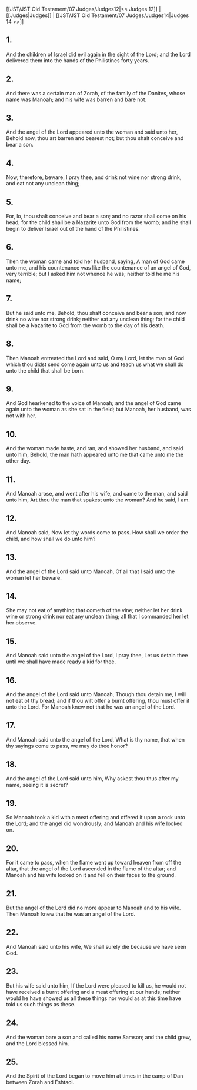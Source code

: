 [[JST/JST Old Testament/07 Judges/Judges12|<< Judges 12]] | [[Judges|Judges]] | [[JST/JST Old Testament/07 Judges/Judges14|Judges 14 >>]]
## 1.
And the children of Israel did evil again in the sight of the Lord; and the Lord delivered them into the hands of the Philistines forty years.
## 2.
And there was a certain man of Zorah, of the family of the Danites, whose name was Manoah; and his wife was barren and bare not.
## 3.
And the angel of the Lord appeared unto the woman and said unto her, Behold now, thou art barren and bearest not; but thou shalt conceive and bear a son.
## 4.
Now, therefore, beware, I pray thee, and drink not wine nor strong drink, and eat not any unclean thing;
## 5.
For, lo, thou shalt conceive and bear a son; and no razor shall come on his head; for the child shall be a Nazarite unto God from the womb; and he shall begin to deliver Israel out of the hand of the Philistines.
## 6.
Then the woman came and told her husband, saying, A man of God came unto me, and his countenance was like the countenance of an angel of God, very terrible; but I asked him not whence he was; neither told he me his name;
## 7.
But he said unto me, Behold, thou shalt conceive and bear a son; and now drink no wine nor strong drink; neither eat any unclean thing; for the child shall be a Nazarite to God from the womb to the day of his death.
## 8.
Then Manoah entreated the Lord and said, O my Lord, let the man of God which thou didst send come again unto us and teach us what we shall do unto the child that shall be born.
## 9.
And God hearkened to the voice of Manoah; and the angel of God came again unto the woman as she sat in the field; but Manoah, her husband, was not with her.
## 10.
And the woman made haste, and ran, and showed her husband, and said unto him, Behold, the man hath appeared unto me that came unto me the other day.
## 11.
And Manoah arose, and went after his wife, and came to the man, and said unto him, Art thou the man that spakest unto the woman? And he said, I am.
## 12.
And Manoah said, Now let thy words come to pass. How shall we order the child, and how shall we do unto him?
## 13.
And the angel of the Lord said unto Manoah, Of all that I said unto the woman let her beware.
## 14.
She may not eat of anything that cometh of the vine; neither let her drink wine or strong drink nor eat any unclean thing; all that I commanded her let her observe.
## 15.
And Manoah said unto the angel of the Lord, I pray thee, Let us detain thee until we shall have made ready a kid for thee.
## 16.
And the angel of the Lord said unto Manoah, Though thou detain me, I will not eat of thy bread; and if thou wilt offer a burnt offering, thou must offer it unto the Lord. For Manoah knew not that he was an angel of the Lord.
## 17.
And Manoah said unto the angel of the Lord, What is thy name, that when thy sayings come to pass, we may do thee honor?
## 18.
And the angel of the Lord said unto him, Why askest thou thus after my name, seeing it is secret?
## 19.
So Manoah took a kid with a meat offering and offered it upon a rock unto the Lord; and the angel did wondrously; and Manoah and his wife looked on.
## 20.
For it came to pass, when the flame went up toward heaven from off the altar, that the angel of the Lord ascended in the flame of the altar; and Manoah and his wife looked on it and fell on their faces to the ground.
## 21.
But the angel of the Lord did no more appear to Manoah and to his wife. Then Manoah knew that he was an angel of the Lord.
## 22.
And Manoah said unto his wife, We shall surely die because we have seen God.
## 23.
But his wife said unto him, If the Lord were pleased to kill us, he would not have received a burnt offering and a meat offering at our hands; neither would he have showed us all these things nor would as at this time have told us such things as these.
## 24.
And the woman bare a son and called his name Samson; and the child grew, and the Lord blessed him.
## 25.
And the Spirit of the Lord began to move him at times in the camp of Dan between Zorah and Eshtaol.

